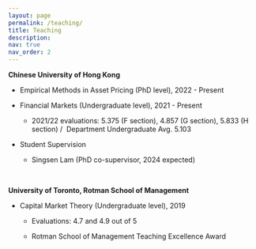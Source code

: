 ```yaml
---
layout: page
permalink: /teaching/
title: Teaching
description: 
nav: true
nav_order: 2
---
```


<p><strong>Chinese University of Hong Kong</strong></p>
<ul>
    <li>
        <p>Empirical Methods in Asset Pricing (PhD level), 2022 - Present</p>
    </li>
    <li>
        <p>Financial Markets (Undergraduate level), 2021 - Present</p>
        <ul>
            <li>
                <p>2021/22 evaluations: 5.375 (F section), 4.857 (G section), 5.833 (H section) / &nbsp;Department Undergraduate Avg. 5.103</p>
            </li>
        </ul>
    </li>
    <li>
        <p>Student Supervision</p>
        <ul>
            <li>
                <p>Singsen Lam (PhD co-supervisor, 2024 expected)</p>
            </li>
        </ul>
    </li>
</ul>


<p style="margin-left:40px">&nbsp;</p>
<p><strong>University of Toronto, Rotman School of Management</strong></p>
<ul>
    <li>
        <p>Capital Market Theory (Undergraduate level), 2019</p>
        <ul>
            <li>
                <p>Evaluations: 4.7 and 4.9 out of 5</p>
            </li>
            <li>
                <p>Rotman School of Management Teaching Excellence Award</p>
            </li>
        </ul>
    </li>
</ul>
